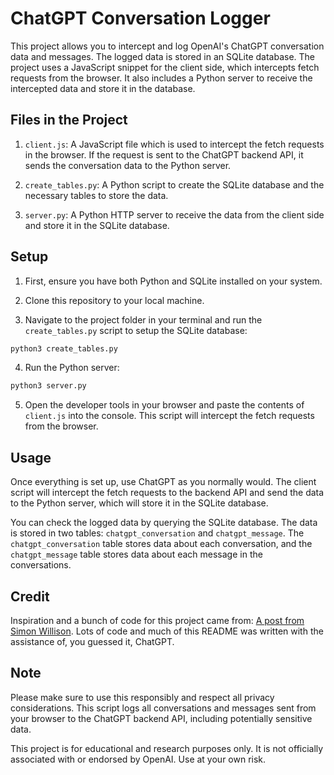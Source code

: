 # ChatGPT Conversation Logger

This project allows you to intercept and log OpenAI's ChatGPT conversation data and messages. The logged data is stored in an SQLite database. The project uses a JavaScript snippet for the client side, which intercepts fetch requests from the browser. It also includes a Python server to receive the intercepted data and store it in the database.

## Files in the Project

1. `client.js`: A JavaScript file which is used to intercept the fetch requests in the browser. If the request is sent to the ChatGPT backend API, it sends the conversation data to the Python server.

2. `create_tables.py`: A Python script to create the SQLite database and the necessary tables to store the data.

3. `server.py`: A Python HTTP server to receive the data from the client side and store it in the SQLite database.

## Setup

1. First, ensure you have both Python and SQLite installed on your system.

2. Clone this repository to your local machine.

3. Navigate to the project folder in your terminal and run the `create_tables.py` script to setup the SQLite database:

```bash
python3 create_tables.py
```

4. Run the Python server:

```bash
python3 server.py
```

5. Open the developer tools in your browser and paste the contents of `client.js` into the console. This script will intercept the fetch requests from the browser.

## Usage

Once everything is set up, use ChatGPT as you normally would. The client script will intercept the fetch requests to the backend API and send the data to the Python server, which will store it in the SQLite database. 

You can check the logged data by querying the SQLite database. The data is stored in two tables: `chatgpt_conversation` and `chatgpt_message`. The `chatgpt_conversation` table stores data about each conversation, and the `chatgpt_message` table stores data about each message in the conversations.

## Credit

Inspiration and a bunch of code for this project came from: [A post from Simon Willison](https://simonwillison.net/2023/Mar/27/ai-enhanced-development/).
Lots of code and much of this README was written with the assistance of, you guessed it, ChatGPT.

## Note

Please make sure to use this responsibly and respect all privacy considerations. This script logs all conversations and messages sent from your browser to the ChatGPT backend API, including potentially sensitive data.

This project is for educational and research purposes only. It is not officially associated with or endorsed by OpenAI. Use at your own risk.

